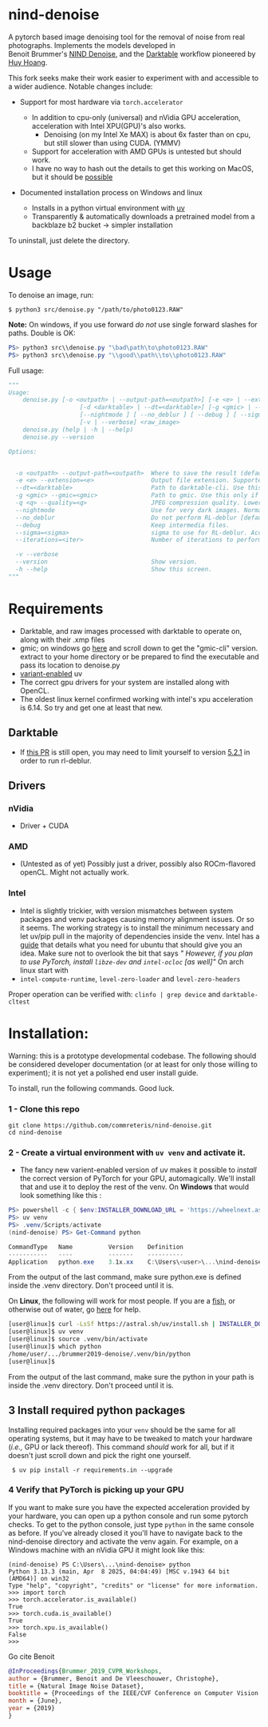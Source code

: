 nind-denoise
==============

A pytorch based image denoising tool for the removal of noise from real photographs. Implements the models developed
in    
Benoit Brummer's [NIND Denoise](https://github.com/trougnouf/nind-denoise.git), and
the [Darktable](https://github.com/darktable-org/darktable) workflow pioneered
by [Huy Hoang](https://github.com/hqhoang).

This fork seeks make their work easier to experiment with and accessible to a wider audience. Notable changes include:

- Support for most hardware via ```torch.accelerator```
    - In addition to cpu-only (universal) and nVidia GPU acceleration, acceleration with Intel XPU(GPU)'s also works.
        - Denoising (on my Intel Xe MAX) is about 6x faster than on cpu, but still slower than using CUDA. (YMMV)
    - Support for acceleration with AMD GPUs is untested but should work.
    - I have no way to hash out the details to get this working on MacOS, but it should be
      [possible](https://developer.apple.com/metal/pytorch/)

- Documented installation process on Windows and linux
    - Installs in a python virtual environment with [uv](https://github.com/astral-sh/uv)
    - Transparently & automatically downloads a pretrained model from a backblaze b2 bucket -> simpler installation

To uninstall, just delete the directory.

# Usage

To denoise an image, run:

```console
$ python3 src/denoise.py "/path/to/photo0123.RAW"
```

**Note:** On windows, if you use forward  _do not_ use single forward slashes for paths. Double is OK:

```powershell 
PS> python3 src\\denoise.py "\bad\path\to\photo0123.RAW"
PS> python3 src\\denoise.py "\\good\\path\\to\\photo0123.RAW"
```

Full usage:

```python
"""
Usage:
    denoise.py [-o <outpath> | --output-path=<outpath>] [-e <e> | --extension=<e>]
                    [-d <darktable> | --dt=<darktable>] [-g <gmic> | --gmic=<gmic>] [ -q <q> | --quality=<q>]
                    [--nightmode ] [ --no_deblur ] [ --debug ] [ --sigma=<sigma> ] [ --iterations=<iter> ]
                    [-v | --verbose] <raw_image>
    denoise.py (help | -h | --help)
    denoise.py --version

Options:


  -o <outpath> --output-path=<outpath>  Where to save the result (defaults to current directory)).
  -e <e> --extension=<e>                Output file extension. Supported formats are ....? [default: jpg].
  --dt=<darktable>                      Path to darktable-cli. Use this only if not automatically found.
  -g <gmic> --gmic=<gmic>               Path to gmic. Use this only if not automatically found.
  -q <q> --quality=<q>                  JPEG compression quality. Lower produces a smaller file at the cost of more artifacts. [default: 90].
  --nightmode                           Use for very dark images. Normalizes brightness (exposure, tonequal) before denoise [default: False].
  --no_deblur                           Do not perform RL-deblur [default: false].
  --debug                               Keep intermedia files.
  --sigma=<sigma>                       sigma to use for RL-deblur. Acceptable values are ....? [default: 1].
  --iterations=<iter>                   Number of iterations to perform during RL-deblur. Suggest keeping this to ...? [default: 10].

  -v --verbose
  --version                             Show version.
  -h --help                             Show this screen.
"""
```

# Requirements

- Darktable, and raw images processed with darktable to operate on, along with their .xmp files
- gmic; on windows go [here](https://gmic.eu/download.html) and scroll down to get the "gmic-cli" version. extract to
  your home directory or be prepared to find the executable and pass its location to denoise.py
- [variant-enabled](https://astral.sh/blog/wheel-variants) uv
- The correct gpu drivers for your system are installed along with OpenCL.
- The oldest linux kernel confirmed working with intel's xpu acceleration is 6.14. So try and get one at least that
  new.

## Darktable

- If [this PR](https://github.com/darktable-org/darktable/pull/19189) is still open, you may need to limit yourself to
  version [5.2.1](https://github.com/darktable-org/darktable/releases/tag/release-5.0.1) in order to run rl-deblur.

## Drivers

### nVidia

- Driver + CUDA

### AMD

- (Untested as of yet) Possibly just a driver, possibly also ROCm-flavored openCL. Might not actually work.

### Intel

- Intel is slightly trickier, with version mismatches between system packages and venv packages causing memory
  alignment issues. Or so it seems. The working strategy is to install the minimum necessary and let uv/pip pull in the
  majority of dependencies inside the venv. Intel has a [guide](https://dgpu-docs.intel.com/driver/client/overview.html)
  that details what you need for ubuntu that should give you an idea. Make sure not to overlook the bit that says _"
  However,
  if you plan to use PyTorch, install `libze-dev` and `intel-ocloc` \[as well]"_ On arch linux start with
- `intel-compute-runtime`, `level-zero-loader` and `level-zero-headers`

Proper operation can be verified with:
`clinfo | grep device` and `darktable-cltest`

# Installation:

Warning: this is a prototype developmental codebase.
The following should be considered developer documentation (or at least for only those willing to experiment); it is not
yet a polished end user install guide.

To install, run the following commands. Good luck.

### 1 - Clone this repo

```console
git clone https://github.com/commreteris/nind-denoise.git
cd nind-denoise
```

### 2 - Create a virtual environment with `uv venv` and activate it.

- The fancy new varient-enabled version of uv makes it possible to _install_ the correct version of PyTorch for your
  GPU,
  automagically. We'll install that and use it to deploy the rest of the venv.
  On **Windows** that would look something like this :

```powershell
PS> powershell -c { $env:INSTALLER_DOWNLOAD_URL = 'https://wheelnext.astral.sh'; irm https://astral.sh/uv/install.ps1 | iex }
PS> uv venv
PS> .venv/Scripts/activate
(nind-denoise) PS> Get-Command python

CommandType   Name          Version    Definition
-----------   ----          -------    ----------
Application   python.exe    3.1x.xx    C:\Users\<user>\...\nind-denoise\.venv/scripts\python.exe

```

From the output of the last command, make sure python.exe is defined inside the .venv directory. Don't proceed until it
is.

On **Linux**, the following will work for most people. If you are
a [fish](https://en.wikipedia.org/wiki/Fish_(Unix_shell)), or
otherwise out of water, go [here](https://docs.astral.sh/uv/pip/environments/#using-a-virtual-environment) for help.

 ```bash
 [user@linux]$ curl -LsSf https://astral.sh/uv/install.sh | INSTALLER_DOWNLOAD_URL=https://wheelnext.astral.sh sh
 [user@linux]$ uv venv
 [user@linux]$ source .venv/bin/activate
 [user@linux]$ which python
 /home/user/.../brummer2019-denoise/.venv/bin/python
 [user@linux]$
 
```

From the output of the last command, make sure the python in your path is inside the .venv directory. Don't proceed
until it is.

## 3 Install required python packages

Installing required packages into your `venv` should be the same for all operating systems, but it may have to be
tweaked to match your hardware (_i.e.,_ GPU or lack thereof). This command _should_ work for all, but if it doesn't
just scroll down and pick the right one yourself.

```console
 $ uv pip install -r requirements.in --upgrade
```

### 4 Verify that PyTorch is picking up your GPU

If you want to make sure you have the expected acceleration provided by your hardware, you can open up a python console
and run some pytorch checks. To get to the python console, just type `python` in the same console as before. If you've
already closed it you'll have to navigate back to the nind-denoise directory and activate the venv again. For example,
on a Windows machine with an nVidia GPU it might look like this:

```console
(nind-denoise) PS C:\Users\...\nind-denoise> python
Python 3.13.3 (main, Apr  8 2025, 04:04:49) [MSC v.1943 64 bit (AMD64)] on win32
Type "help", "copyright", "credits" or "license" for more information.
>>> import torch
>>> torch.accelerator.is_available()
True
>>> torch.cuda.is_available()
True
>>> torch.xpu.is_available()
False
>>> 
```

Go cite Benoit

```bibtex
@InProceedings{Brummer_2019_CVPR_Workshops,
author = {Brummer, Benoit and De Vleeschouwer, Christophe},
title = {Natural Image Noise Dataset},
booktitle = {Proceedings of the IEEE/CVF Conference on Computer Vision and Pattern Recognition (CVPR) Workshops},
month = {June},
year = {2019}
} 
```
